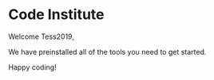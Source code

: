 # Code Institute

Welcome Tess2019,

We have preinstalled all of the tools you need to get started.

Happy coding!